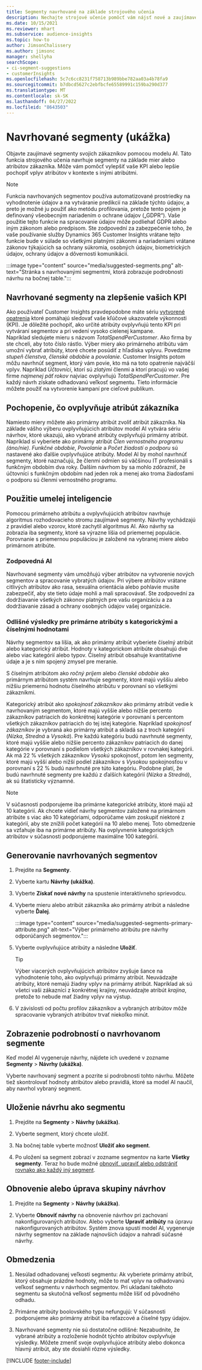 ```yaml
---
title: Segmenty navrhované na základe strojového učenia
description: Nechajte strojové učenie pomôcť vám nájsť nové a zaujímavé segmenty založené na atribútoch zákazníka.
ms.date: 10/15/2021
ms.reviewer: mhart
ms.subservice: audience-insights
ms.topic: how-to
author: JimsonChalissery
ms.author: jimsonc
manager: shellyha
searchScope:
- ci-segment-suggestions
- customerInsights
ms.openlocfilehash: 5c7c6cc8231f758713b989bbe782aa03a4b78fa9
ms.sourcegitcommit: b7dbcd5627c2ebfbcfe65589991c159ba290d377
ms.translationtype: MT
ms.contentlocale: sk-SK
ms.lasthandoff: 04/27/2022
ms.locfileid: "8643503"
---
```

# <a name="suggested-segments-preview"></a>Navrhované segmenty (ukážka)

Objavte zaujímavé segmenty svojich zákazníkov pomocou modelu AI. Táto funkcia strojového učenia navrhuje segmenty na základe mier alebo atribútov zákazníka. Môže vám pomôcť vylepšiť vaše KPI alebo lepšie pochopiť vplyv atribútov v kontexte s inými atribútmi. 

> [!NOTE]
> Funkcia navrhovaných segmentov používa automatizované prostriedky na vyhodnotenie údajov a na vytváranie predikcií na základe týchto údajov, a preto je možné ju použiť ako metódu profilovania, pretože tento pojem je definovaný všeobecným nariadením o ochrane údajov („GDPR“). Vaše použitie tejto funkcie na spracovanie údajov môže podliehať GDPR alebo iným zákonom alebo predpisom. Ste zodpovední za zabezpečenie toho, že vaše používanie služby Dynamics 365 Customer Insights vrátane tejto funkcie bude v súlade so všetkými platnými zákonmi a nariadeniami vrátane zákonov týkajúcich sa ochrany súkromia, osobných údajov, biometrických údajov, ochrany údajov a dôvernosti komunikácií.

:::image type="content" source="media/suggested-segments.png" alt-text="Stránka s navrhovanými segmentmi, ktorá zobrazuje podrobnosti návrhu na bočnej table.":::

## <a name="suggested-segments-to-improve-your-kpis"></a>Navrhované segmenty na zlepšenie vašich KPI

Ako používateľ Customer Insights pravdepodobne máte sériu [vytvorené opatrenia](measures.md) ktoré pomáhajú sledovať vaše kľúčové ukazovatele výkonnosti (KPI). Je dôležité pochopiť, ako určité atribúty ovplyvňujú tento KPI pri vytváraní segmentov a pri vedení vysoko cielenej kampane.   
Napríklad sledujete mieru s názvom *TotalSpendPerCustomer*. Ako firma by ste chceli, aby toto číslo rástlo. Výber miery ako primárneho atribútu vám umožní vybrať atribúty, ktoré chcete posúdiť z hľadiska vplyvu. Povedzme *stupeň členstva*, *členské obdobie* a *povolanie*. Customer Insights potom môžu navrhnúť segment, ktorý vám povie, kto má na toto opatrenie najväčší vplyv. Napríklad *Účtovníci*, ktorí sú *zlatými* členmi a ktorí pracujú vo vašej firme *najmenej päť rokov* najviac ovplyvňujú *TotalSpendPerCustomer*. Pre každý návrh získate odhadovanú veľkosť segmentu. Tieto informácie môžete použiť na vytvorenie kampaní pre cieľové publikum.

## <a name="understand-what-influences-a-customer-attribute"></a>Pochopenie, čo ovplyvňuje atribút zákazníka

Namiesto miery môžete ako primárny atribút zvoliť atribút zákazníka. Na základe vášho výberu ovplyvňujúcich atribútov model AI vytvára sériu návrhov, ktoré ukazujú, ako vybrané atribúty ovplyvňujú primárny atribút.   
Napríklad si vyberiete ako primárny atribút *Člen vernostného programu (áno/nie)*. *Funkčné obdobie*, *Povolanie* a *Počet žiadostí o podporu* sú nastavené ako ďalšie ovplyvňujúce atribúty. Model AI by mohol navrhnúť segmenty, ktoré naznačujú, že členmi odmien sú väčšinou IT profesionáli s funkčným obdobím dva roky. Ďalším návrhom by sa mohlo zdôrazniť, že účtovníci s funkčným obdobím nad jeden rok a menej ako troma žiadosťami o podporu sú členmi vernostného programu. 

## <a name="artificial-intelligence-usage"></a>Použitie umelej inteligencie

Pomocou primárneho atribútu a ovplyvňujúcich atribútov navrhuje algoritmus rozhodovacieho stromu zaujímavé segmenty. Návrhy vychádzajú z pravidiel alebo vzorov, ktoré zachytil algoritmus AI. Ako návrhy sa zobrazia iba segmenty, ktoré sa výrazne líšia od priemernej populácie. Porovnanie s priemernou populáciou je založené na vybranej miere alebo primárnom atribúte.

### <a name="responsible-ai"></a>Zodpovedná AI

Navrhované segmenty vám umožňujú výber atribútov na vytvorenie nových segmentov a spracovanie vybratých údajov. Pri výbere atribútov vrátane citlivých atribútov ako rasa, sexuálna orientácia alebo pohlavie musíte zabezpečiť, aby ste tieto údaje mohli a mali spracovávať. Ste zodpovední za dodržiavanie všetkých zákonov platných pre vašu organizáciu a za dodržiavanie zásad a ochrany osobných údajov vašej organizácie.

### <a name="different-results-for-primary-attributes-with-categorical-and-numeric-values"></a>Odlišné výsledky pre primárne atribúty s kategorickými a číselnými hodnotami

Návrhy segmentov sa líšia, ak ako primárny atribút vyberiete číselný atribút alebo kategorický atribút. Hodnoty v kategorickom atribúte obsahujú dve alebo viac kategórií alebo typov. Číselný atribút obsahuje kvantitatívne údaje a je s ním spojený zmysel pre meranie.

S číselným atribútom ako *ročný príjem* alebo *členské obdobie* ako primárnym atribútom systém navrhuje segmenty, ktoré majú vyššiu alebo nižšiu priemernú hodnotu číselného atribútu v porovnaní so všetkými zákazníkmi.

Kategorický atribút ako *spokojnosť zákazníkov* ako primárny atribút vedie k navrhovaným segmentom, ktoré majú vyššie alebo nižšie percento zákazníkov patriacich do konkrétnej kategórie v porovnaní s percentom všetkých zákazníkov patriacich do tej istej kategórie. Napríklad *spokojnosť zákazníkov* je vybraná ako primárny atribút a skladá sa z troch kategórií (*Nízka*, *Stredná* a *Vysoká*). Pre každú kategóriu budú navrhnuté segmenty, ktoré majú vyššie alebo nižšie percento zákazníkov patriacich do danej kategórie v porovnaní s podielom všetkých zákazníkov v rovnakej kategórii. Ak má 22 % všetkých zákazníkov *Vysokú* spokojnosť, potom len segmenty, ktoré majú vyšší alebo nižší podiel zákazníkov s *Vysokou* spokojnosťou v porovnaní s 22 % budú navrhnuté pre túto kategóriu. Podobne platí, že budú navrhnuté segmenty pre každú z ďalších kategórií (*Nízka* a *Stredná*), ak sú štatisticky významné.

> [!NOTE]
> V súčasnosti podporujeme iba primárne kategorické atribúty, ktoré majú až 10 kategórií. Ak chcete vidieť návrhy segmentov založené na primárnom atribúte s viac ako 10 kategóriami, odporúčame vám zoskupiť niektoré z kategórií, aby ste znížili počet kategórií na 10 alebo menej. Toto obmedzenie sa vzťahuje iba na primárne atribúty. Na ovplyvnenie kategorických atribútov v súčasnosti podporujeme maximálne 100 kategórií.

## <a name="generate-suggested-segments"></a>Generovanie navrhovaných segmentov

1. Prejdite na **Segmenty**.

1. Vyberte kartu **Návrhy (ukážka)**.

1. Vyberte **Získať nové návrhy** na spustenie interaktívneho sprievodcu.

1. Vyberte mieru alebo atribút zákazníka ako primárny atribút a následne vyberte **Ďalej**.

   :::image type="content" source="media/suggested-segments-primary-attribute.png" alt-text="Výber primárneho atribútu pre návrhy odporúčaných segmentov.":::

1. Vyberte ovplyvňujúce atribúty a následne **Uložiť**.
   
   > [!TIP]
   > Výber viacerých ovplyvňujúcich atribútov zvyšuje šance na vyhodnotenie toho, ako ovplyvňujú primárny atribút. Neuvádzajte atribúty, ktoré nemajú žiadny vplyv na primárny atribút. Napríklad ak sú všetci vaši zákazníci z konkrétnej krajiny, neuvádzajte atribút *krajina*, pretože to nebude mať žiadny vplyv na výstup.

1. V závislosti od počtu profilov zákazníkov a vybraných atribútov môže spracovanie vybraných atribútov trvať niekoľko minút. 

## <a name="view-details-of-a-suggested-segment"></a>Zobrazenie podrobností o navrhovanom segmente

Keď model AI vygeneruje návrhy, nájdete ich uvedené v zozname **Segmenty** > **Návrhy (ukážka)**.
 
Vyberte navrhovaný segment a pozrite si podrobnosti tohto návrhu. Môžete tiež skontrolovať hodnoty atribútov alebo pravidlá, ktoré sa model AI naučil, aby navrhol vybraný segment.

## <a name="save-a-suggestion-as-a-segment"></a>Uloženie návrhu ako segmentu

1. Prejdite na **Segmenty** > **Návrhy (ukážka)**.

1. Vyberte segment, ktorý chcete uložiť. 

1. Na bočnej table vyberte možnosť **Uložiť ako segment**. 

1. Po uložení sa segment zobrazí v zozname segmentov na karte **Všetky segmenty**. Teraz ho bude možné [obnoviť, upraviť alebo odstrániť rovnako ako každý iný segment](segments.md).

## <a name="refresh-or-edit-a-set-of-suggestions"></a>Obnovenie alebo úprava skupiny návrhov

1. Prejdite na **Segmenty** > **Návrhy (ukážka)**.

1. Vyberte **Obnoviť návrhy** na obnovenie návrhov pri zachovaní nakonfigurovaných atribútov. Alebo vyberte **Upraviť atribúty** na úpravu nakonfigurovaných atribútov. Systém znova spustí model AI, vygeneruje návrhy segmentov na základe najnovších údajov a nahradí súčasné návrhy.

## <a name="limitations"></a>Obmedzenia

1. Nesúlad odhadovanej veľkosti segmentu: Ak vyberiete primárny atribút, ktorý obsahuje prázdne hodnoty, môže to mať vplyv na odhadovanú veľkosť segmentu v návrhoch segmentov. Pri ukladaní takéhoto segmentu sa skutočná veľkosť segmentu môže líšiť od pôvodného odhadu.
 
2. Primárne atribúty boolovského typu nefungujú: V súčasnosti podporujeme ako primárny atribút iba reťazcové a číselné typy údajov.

3. Navrhované segmenty nie sú dostatočne odlišné: Nezabudnite, že vybrané atribúty a rozloženie hodnôt týchto atribútov ovplyvňuje výsledky. Môžete zmeniť svoje ovplyvňujúce atribúty alebo dokonca hlavný atribút, aby ste dosiahli rôzne výsledky.



[!INCLUDE [footer-include](includes/footer-banner.md)]